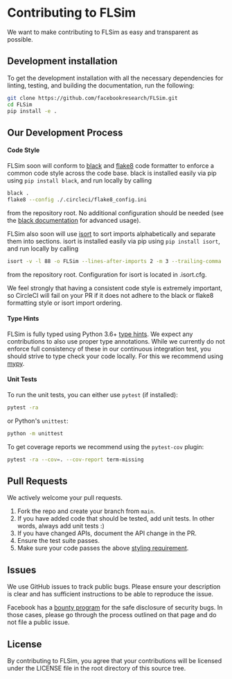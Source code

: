 # Contributing to FLSim

We want to make contributing to FLSim as easy and transparent as possible.

## Development installation

To get the development installation with all the necessary dependencies for
linting, testing, and building the documentation, run the following:
```bash
git clone https://github.com/facebookresearch/FLSim.git
cd FLSim
pip install -e .
```

## Our Development Process

#### Code Style

FLSim soon will conform to [black](https://github.com/ambv/black) and [flake8](https://github.com/PyCQA/flake8)
code formatter to enforce a common code style across the code base. black is installed easily via
pip using `pip install black`, and run locally by calling
```bash
black .
flake8 --config ./.circleci/flake8_config.ini
```
from the repository root. No additional configuration should be needed (see the
[black documentation](https://black.readthedocs.io/en/stable/installation_and_usage.html#usage)
for advanced usage).

FLSim also soon will use [isort](https://github.com/timothycrosley/isort) to sort imports
alphabetically and separate them into sections. isort is installed easily via
pip using `pip install isort`, and run locally by calling
```bash
isort -v -l 88 -o FLSim --lines-after-imports 2 -m 3 --trailing-comma  .
```
from the repository root. Configuration for isort is located in .isort.cfg.

We feel strongly that having a consistent code style is extremely important, so
CircleCI will fail on your PR if it does not adhere to the black or flake8 formatting style or isort import ordering.

#### Type Hints

FLSim is fully typed using Python 3.6+
[type hints](https://www.python.org/dev/peps/pep-0484/).
We expect any contributions to also use proper type annotations.
While we currently do not enforce full consistency of these in our continuous integration
test, you should strive to type check your code locally. For this we recommend
using [mypy](http://mypy-lang.org/).

#### Unit Tests

To run the unit tests, you can either use `pytest` (if installed):
```bash
pytest -ra
```
or Python's `unittest`:
```bash
python -m unittest
```

To get coverage reports we recommend using the `pytest-cov` plugin:
```bash
pytest -ra --cov=. --cov-report term-missing
```

## Pull Requests

We actively welcome your pull requests.

1. Fork the repo and create your branch from `main`.
2. If you have added code that should be tested, add unit tests.
   In other words, always add unit tests :)
3. If you have changed APIs, document the API change in the PR.
4. Ensure the test suite passes.
5. Make sure your code passes the above [styling requirement](#code-style).



## Issues

We use GitHub issues to track public bugs. Please ensure your description is
clear and has sufficient instructions to be able to reproduce the issue.

Facebook has a [bounty program](https://www.facebook.com/whitehat/) for the safe
disclosure of security bugs. In those cases, please go through the process
outlined on that page and do not file a public issue.


## License

By contributing to FLSim, you agree that your contributions will be licensed
under the LICENSE file in the root directory of this source tree.
